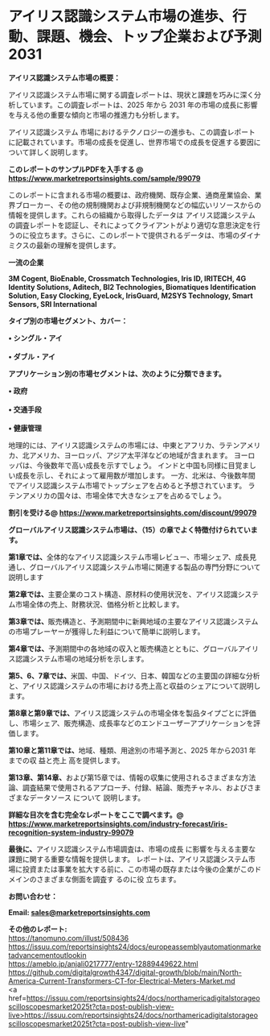 # アイリス認識システム市場の進歩、行動、課題、機会、トップ企業および予測2031

<strong><b>アイリス認識システム市場の概要：</b></strong>

アイリス認識システム市場に関する調査レポートは、現状と課題を巧みに深く分析しています。この調査レポートは、2025 年から 2031 年の市場の成長に影響を与える他の重要な傾向と市場の推進力も分析します。

アイリス認識システム 市場におけるテクノロジーの進歩も、この調査レポートに記載されています。市場の成長を促進し、世界市場での成長を促進する要因について詳しく説明します。

<strong>このレポートのサンプルPDFを入手する @ <a href=https://www.marketreportsinsights.com/sample/99079>https://www.marketreportsinsights.com/sample/99079</a></strong>

このレポートに含まれる市場の概要は、政府機関、既存企業、通商産業協会、業界ブローカー、その他の規制機関および非規制機関などの幅広いリソースからの情報を提供します。これらの組織から取得したデータは アイリス認識システム の調査レポートを認証し、それによってクライアントがより適切な意思決定を行うのに役立ちます。さらに、このレポートで提供されるデータは、市場のダイナミクスの最新の理解を提供します。

<strong>一流の企業</strong>

<strong><b>3M Cogent, BioEnable, Crossmatch Technologies, Iris ID, IRITECH, 4G Identity Solutions, Aditech, BI2 Technologies, Biomatiques Identification Solution, Easy Clocking, EyeLock, IrisGuard, M2SYS Technology, Smart Sensors, SRI International</b></strong>

<strong><b>タイプ別の市場セグメント、カバー：</b></strong>

<strong>• シングル・アイ<br><br>• ダブル・アイ</strong>

<strong><b>アプリケーション別の市場セグメントは、次のように分類できます。</b></strong>

<strong>• 政府<br><br>• 交通手段<br><br>• 健康管理</strong>

 地理的には、アイリス認識システムの市場には、中東とアフリカ、ラテンアメリカ、北アメリカ、ヨーロッパ、アジア太平洋などの地域が含まれます。 ヨーロッパは、今後数年で高い成長を示すでしょう。 インドと中国も同様に目覚ましい成長を示し、それによって雇用数が増加します。 一方、北米は、今後数年間でアイリス認識システム市場でトップシェアを占めると予想されています。 ラテンアメリカの国々は、市場全体で大きなシェアを占めるでしょう。

<strong>割引を受ける@ <a href=https://www.marketreportsinsights.com/discount/99079>https://www.marketreportsinsights.com/discount/99079</a></strong>

<strong><b>グローバルアイリス認識システム市場は、（15）の章でよく特徴付けられています。</b></strong>

<strong><b>第</b></strong><strong><b>1章では、</b></strong>全体的なアイリス認識システム市場レビュー、市場シェア、成長見通し、グローバルアイリス認識システム市場に関連する製品の専門分野について説明します

<strong><b>第2章では、</b></strong>主要企業のコスト構造、原材料の使用状況を、アイリス認識システム市場全体の売上、財務状況、価格分析と比較します。

<strong><b>第3章では、</b></strong>販売構造と、予測期間中に新興地域の主要なアイリス認識システムの市場プレーヤーが獲得した利益について簡単に説明します。

<strong><b>第4章では、</b></strong>予測期間中の各地域の収入と販売構造とともに、グローバルアイリス認識システム市場の地域分析を示します。

<strong><b>第5、6、7章では、</b></strong>米国、中国、ドイツ、日本、韓国などの主要国の詳細な分析と、アイリス認識システムの市場における売上高と収益のシェアについて説明します。

<strong><b>第8章と第9章では、</b></strong>アイリス認識システムの市場全体を製品タイプごとに評価し、市場シェア、販売構造、成長率などのエンドユーザーアプリケーションを評価します。

<strong><b>第10章と第11章では、</b></strong>地域、種類、用途別の市場予測と、2025 年から2031 年までの収 益と売上 高を提供します。

<strong><b>第13章、第14章、</b></strong>および第15章では、情報の収集に使用されるさまざまな方法論、調査結果で使用されるアプローチ、付録、結論、販売チャネル、およびさまざまなデータソース について 説明します。

<strong>詳細な目次を含む完全なレポートをここで調べます。@ <a href=https://www.marketreportsinsights.com/industry-forecast/iris-recognition-system-industry-99079>https://www.marketreportsinsights.com/industry-forecast/iris-recognition-system-industry-99079</a></strong>

<strong><b>最後に、</b></strong>アイリス認識システム市場調査は、市場の成長 に影響を</a>与える主要な課題に関する重要な情報を提供します。 レポートは、アイリス認識システム市場に投資または事業を拡大する前に、この市場の既存または今後の企業がこのドメインのさまざまな側面を調査す るのに役 立ちます。

<strong><b>お問い合わせ：</b></strong>

<strong>Email: </strong><a href=mailto:sales@marketreportsinsights.com><strong>sales@marketreportsinsights.com</strong></a>

<strong>その他のレポート:</strong>
<br>
<a href=https://tanomuno.com/illust/508436>https://tanomuno.com/illust/508436</a>
<br>
<a href=https://issuu.com/reportsinsights24/docs/europeassemblyautomationmarketadvancementoutlookin>https://issuu.com/reportsinsights24/docs/europeassemblyautomationmarketadvancementoutlookin</a>
<br>
<a href=https://ameblo.jp/anjali0217777/entry-12889449622.html>https://ameblo.jp/anjali0217777/entry-12889449622.html</a>
<br>
<a href=https://github.com/digitalgrowth4347/digital-growth/blob/main/North-America-Current-Transformers-CT-for-Electrical-Meters-Market.md>https://github.com/digitalgrowth4347/digital-growth/blob/main/North-America-Current-Transformers-CT-for-Electrical-Meters-Market.md</a>
<br>
<a href=https://issuu.com/reportsinsights24/docs/northamericadigitalstorageoscilloscopesmarket2025t?cta=post-publish-view-live>https://issuu.com/reportsinsights24/docs/northamericadigitalstorageoscilloscopesmarket2025t?cta=post-publish-view-live</a>"

